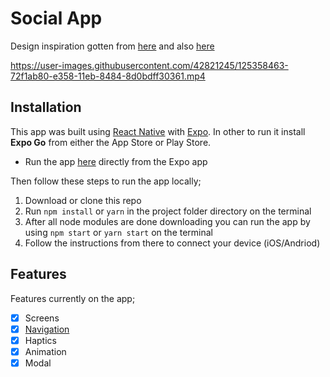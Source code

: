 # Social App

Design inspiration gotten from [here](https://dribbble.com/shots/9579493-Social-app-screen) and also [here](https://dribbble.com/shots/10160402-Lovely)


https://user-images.githubusercontent.com/42821245/125358463-72f1ab80-e358-11eb-8484-8d0bdff30361.mp4


## Installation
This app was built using [React Native](https://reactnative.dev/) with [Expo](https://expo.io). In other to run it install **Expo Go** from either the App Store or Play Store.  

 -  Run the app [here](https://expo.io/@chideraike/social-app) directly from the Expo app

Then follow these steps to run the app locally;

 1. Download or clone this repo
2. Run  `npm install`  or  `yarn`  in the project folder directory on the terminal
3. After all node modules are done downloading you can run the app by using  `npm start`  or  `yarn start`  on the terminal
4. Follow the instructions from there to connect your device (iOS/Andriod)

## Features

Features currently on the app;

- [x]  Screens
- [x]  [Navigation](https://reactnavigation.org/docs/getting-started)
- [x] Haptics
- [x]  Animation
- [x]  Modal
